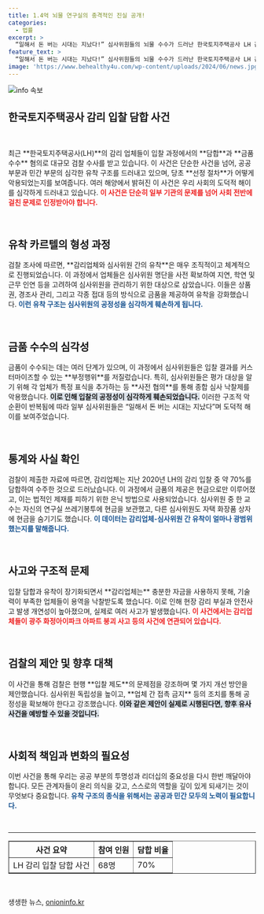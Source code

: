 ```yaml
---
title: 1.4억 뇌물 연구실의 충격적인 진실 공개!
categories:
  - 법률
excerpt: >
  “일해서 돈 버는 시대는 지났다!” 심사위원들의 뇌물 수수가 드러난 한국토지주택공사 LH 감리 입찰, 68명이 기소된 충격적인 유착 카르텔! 5700억 원 규모의 비리와 도덕적 해이가 가중된 입찰 시장의 실태를 낱낱이 밝혀낸다!
feature_text: >
  “일해서 돈 버는 시대는 지났다!” 심사위원들의 뇌물 수수가 드러난 한국토지주택공사 LH 감리 입찰, 68명이 기소된 충격적인 유착 카르텔! 5700억 원 규모의 비리와 도덕적 해이가 가중된 입찰 시장의 실태를 낱낱이 밝혀낸다!
image: 'https://www.behealthy4u.com/wp-content/uploads/2024/06/news.jpg'
---
```


<p><img src="https://www.behealthy4u.com/wp-content/uploads/2024/06/news.jpg" alt="info 속보" /></p>

<h2 data-ke-size="size26">한국토지주택공사 감리 입찰 담합 사건</h2>

<p data-ke-size="size16">&nbsp;</p>

<p data-ke-size="size16">최근 **한국토지주택공사(LH)**의 감리 업체들이 입찰 과정에서의 **담합**과 **금품 수수** 혐의로 대규모 검찰 수사를 받고 있습니다. 이 사건은 단순한 사건을 넘어, 공공 부문과 민간 부문의 심각한 유착 구조를 드러내고 있으며, 당초 **선정 절차**가 어떻게 악용되었는지를 보여줍니다. 여러 해양에서 밝혀진 이 사건은 우리 사회의 도덕적 해이를 심각하게 드러내고 있습니다. <b><span style="color: #ee2323;">이 사건은 단순히 일부 기관의 문제를 넘어 사회 전반에 걸친 문제로 인정받아야 합니다.</span></b></p>

<p data-ke-size="size16">&nbsp;</p>

<h2 data-ke-size="size26">유착 카르텔의 형성 과정</h2>

<p data-ke-size="size16">검찰 조사에 따르면, **감리업체와 심사위원 간의 유착**은 매우 조직적이고 체계적으로 진행되었습니다. 이 과정에서 업체들은 심사위원 명단을 사전 확보하여 지연, 학연 및 근무 인연 등을 고려하여 심사위원을 관리하기 위한 대상으로 삼았습니다. 이들은 상품권, 경조사 관리, 그리고 각종 접대 등의 방식으로 금품을 제공하여 유착을 강화했습니다. <b><span style="color: #1a5490;">이런 유착 구조는 심사위원의 공정성을 심각하게 훼손하게 됩니다.</span></b></p>

<p data-ke-size="size16">&nbsp;</p>

<h2 data-ke-size="size26">금품 수수의 심각성</h2>

<p data-ke-size="size16">금품이 수수되는 데는 여러 단계가 있으며, 이 과정에서 심사위원들은 입찰 결과를 커스터마이즈할 수 있는 **부정행위**를 저질렀습니다. 특히, 심사위원들은 평가 대상을 알기 위해 각 업체가 특정 표식을 추가하는 등 **사전 협의**를 통해 종합 심사 낙찰제를 악용했습니다. <b><span style="background-color: #21538527;">이로 인해 입찰의 공정성이 심각하게 훼손되었습니다.</span></b> 이러한 구조적 악순환이 반복됨에 따라 일부 심사위원들은 “일해서 돈 버는 시대는 지났다”며 도덕적 해이를 보여주었습니다.</p>

<p data-ke-size="size16">&nbsp;</p>

<h2 data-ke-size="size26">통계와 사실 확인</h2>

<p data-ke-size="size16">검찰이 제출한 자료에 따르면, 감리업체는 지난 2020년 LH의 감리 입찰 중 약 70%를 담합하여 수주한 것으로 드러났습니다. 이 과정에서 금품의 제공은 현금으로만 이루어졌고, 이는 법적인 제재를 피하기 위한 은닉 방법으로 사용되었습니다. 심사위원 중 한 교수는 자신의 연구실 쓰레기봉투에 현금을 보관했고, 다른 심사위원도 자택 화장품 상자에 현금을 숨기기도 했습니다. <b><span style="color: #1a5490;">이 데이터는 감리업체-심사위원 간 유착이 얼마나 광범위했는지를 말해줍니다.</span></b></p>

<p data-ke-size="size16">&nbsp;</p>

<h2 data-ke-size="size26">사고와 구조적 문제</h2>

<p data-ke-size="size16">입찰 담합과 유착이 장기화되면서 **감리업체는** 충분한 자금을 사용하지 못해, 기술력이 부족한 업체들이 용역을 낙찰받도록 했습니다. 이로 인해 현장 감리 부실과 안전사고 발생 개연성이 높아졌으며, 실제로 여러 사고가 발생했습니다. <b><span style="color: #ee2323;">이 사건에서는 감리업체들이 광주 화정아이파크 아파트 붕괴 사고 등의 사건에 연관되어 있습니다.</span></b></p>

<p data-ke-size="size16">&nbsp;</p>

<h2 data-ke-size="size26">검찰의 제안 및 향후 대책</h2>

<p data-ke-size="size16">이 사건을 통해 검찰은 현행 **입찰 제도**의 문제점을 강조하며 몇 가지 개선 방안을 제안했습니다. 심사위원 독립성을 높이고, **업체 간 접촉 금지** 등의 조치를 통해 공정성을 확보해야 한다고 강조했습니다. <b><span style="background-color: #21538527;">이와 같은 제안이 실제로 시행된다면, 향후 유사 사건을 예방할 수 있을 것입니다.</span></b></p>

<p data-ke-size="size16">&nbsp;</p>

<h2 data-ke-size="size26">사회적 책임과 변화의 필요성</h2>

<p data-ke-size="size16">이번 사건을 통해 우리는 공공 부분의 투명성과 리더십의 중요성을 다시 한번 깨달아야 합니다. 모든 관계자들이 윤리 의식을 갖고, 스스로의 역할을 깊이 있게 되새기는 것이 무엇보다 중요합니다. <b><span style="color: #1a5490;">유착 구조의 종식을 위해서는 공공과 민간 모두의 노력이 필요합니다.</span></b></p>

<p data-ke-size="size16">&nbsp;</p>

<hr>

<table style="width: 100%;" border="1">
    <tr>
        <th>사건 요약</th>
        <th>참여 인원</th>
        <th>담합 비율</th>
    </tr>
    <tr>
        <td>LH 감리 입찰 담합 사건</td>
        <td>68명</td>
        <td>70%</td>
    </tr>
</table> 

<p data-ke-size="size16">&nbsp;</p>
생생한 뉴스, <a href="https://onioninfo.kr" rel="dofollow">onioninfo.kr</a>


